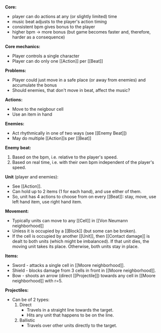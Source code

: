 **Core:**
 - player can do actions at any (or slightly limited) time
 - music beat adjusts to the player's action timing
 - consistent bpm gives bonus to the player
 - higher bpm -> more bonus (but game becomes faster and, therefore, harder as a consequence)

**Core mechanics:**
- Player controls a single character
- Player can do only one [[Action]] per [[Beat]]

**Problems:**
- Player could just move in a safe place (or away from enemies) and accumulate the bonus
- Should enemies, that don't move in beat, affect the music?

**Actions:**
- Move to the neigbour cell
- Use an item in hand

**Enemies:**
- Act rhythmically in one of two ways (see [[Enemy Beat]])
- May do multiple [[Action]]s per [[Beat]]

**Enemy beat:**
1. Based on the bpm, i.e. relative to the player's speed.
2. Based on real time, i.e. with their own bpm independent of the player's speed.

**Unit** (player and enemies):
- See [[Action]].
- Can hold up to 2 items (1 for each hand), and use either of them.
- So, unit has 4 actions to choose from on every [[Beat]]: stay, move, use left hand item, use right hand item.

**Movement:**
- Typically units can move to any [[Cell]] in [[Von Neumann neighborhood]]
- Unless it is occupied by a [[Block]] (but some can be broken).
- If the cell is occupied by another [[Unit]], then [[Contact damage]] is dealt to both units (which might be imbalanced). If that unit dies, the moving unit takes its place. Otherwise, both units stay in place.

**Items:**
- Sword - attacks a single cell in [[Moore neighborhood]].
- Shield - blocks damage from 3 cells in front in [[Moore neighborhood]].
- Bow - shoots an arrow (direct [[Projectile]]) towards any cell in [[Moore neighborhood]] with r=5.

**Projectiles:**
- Can be of 2 types:
	1. Direct
		- Travels in a straight line towards the target.
		- Hits any unit that happens to be on the line.
	2. Ballistic
		- Travels over other units directly to the target.
